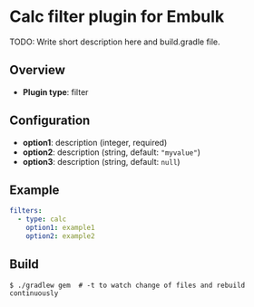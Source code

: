 # Calc filter plugin for Embulk

TODO: Write short description here and build.gradle file.

## Overview

* **Plugin type**: filter

## Configuration

- **option1**: description (integer, required)
- **option2**: description (string, default: `"myvalue"`)
- **option3**: description (string, default: `null`)

## Example

```yaml
filters:
  - type: calc
    option1: example1
    option2: example2
```


## Build

```
$ ./gradlew gem  # -t to watch change of files and rebuild continuously
```
